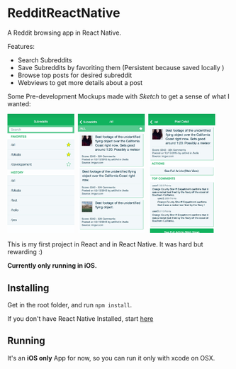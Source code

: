 # RedditReactNative
A Reddit browsing app in React Native.

Features:
- Search Subreddits
- Save Subreddits by favoriting them (Persistent because saved locally )
- Browse top posts for desired subreddit
- Webviews to get more details about a post

Some Pre-development Mockups made with *Sketch* to get a sense of what I wanted:

<img alt="Main Screen" src="https://raw.githubusercontent.com/slamus/RedditReactNative/master/design/Main%20Screen.jpg" width="30%">&nbsp;&nbsp;<img alt="Post List" src="https://raw.githubusercontent.com/slamus/RedditReactNative/master/design/Post%20List.jpg" width="30%">&nbsp;&nbsp;<img alt="Post Detail" src="https://raw.githubusercontent.com/slamus/RedditReactNative/master/design/Post%20Detail.jpg" width="30%">

This is my first project in React and in React Native.
It was hard but rewarding :)

**Currently only running in iOS.**

## Installing
Get in the root folder, and run `npm install`.

If you don't have React Native Installed, start [here](https://facebook.github.io/react-native/docs/getting-started.html#content)

## Running
It's an **iOS only** App for now, so you can run it only with xcode on OSX.
